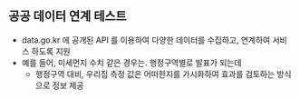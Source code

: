 ## 공공 데이터 연계 테스트

- data.go.kr 에 공개된 API 를 이용하여 다양한 데이터를 수집하고, 연계하여 서비스 하도록 지원
- 예를 들어, 미세먼지 수치 같은 경우는. 행정구역별로 발표가 되는데
  - 행정구역 대비, 우리집 측정 값은 어떠한지를 가시화하여 효과를 검토하는 방식으로 정보 제공
  
